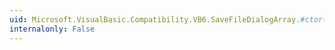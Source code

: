 ```yaml
---
uid: Microsoft.VisualBasic.Compatibility.VB6.SaveFileDialogArray.#ctor(System.ComponentModel.IContainer)
internalonly: False
---
```

